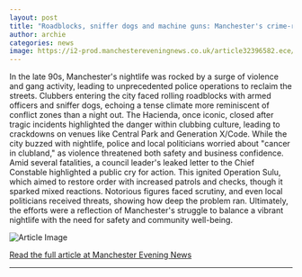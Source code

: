 ```yaml
---
layout: post
title: "Roadblocks, sniffer dogs and machine guns: Manchester's crime-ridden 90s clubland"
author: archie
categories: news
image: https://i2-prod.manchestereveningnews.co.uk/article32396582.ece/ALTERNATES/s1200/1_roadblock3JPG.jpg
---
```

In the late 90s, Manchester's nightlife was rocked by a surge of violence and gang activity, leading to unprecedented police operations to reclaim the streets. Clubbers entering the city faced rolling roadblocks with armed officers and sniffer dogs, echoing a tense climate more reminiscent of conflict zones than a night out. The Hacienda, once iconic, closed after tragic incidents highlighted the danger within clubbing culture, leading to crackdowns on venues like Central Park and Generation X/Code. While the city buzzed with nightlife, police and local politicians worried about "cancer in clubland," as violence threatened both safety and business confidence. Amid several fatalities, a council leader's leaked letter to the Chief Constable highlighted a public cry for action. This ignited Operation Sulu, which aimed to restore order with increased patrols and checks, though it sparked mixed reactions. Notorious figures faced scrutiny, and even local politicians received threats, showing how deep the problem ran. Ultimately, the efforts were a reflection of Manchester's struggle to balance a vibrant nightlife with the need for safety and community well-being.

![Article Image](https://i2-prod.manchestereveningnews.co.uk/article32396582.ece/ALTERNATES/s1200/1_roadblock3JPG.jpg)

[Read the full article at Manchester Evening News](https://www.manchestereveningnews.co.uk/news/greater-manchester-news/roadblocks-sniffer-dogs-machine-guns-32391877)

---

